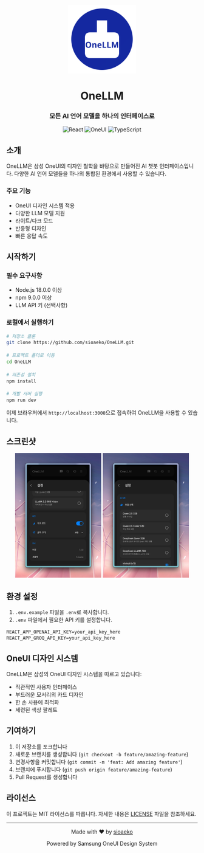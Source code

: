 <div align="center">
  <img src="public/logo.svg" alt="OneLLM Logo" width="180" height="180"/>
  
  # OneLLM
  
  ### 모든 AI 언어 모델을 하나의 인터페이스로
  
  <p align="center">
    <img src="https://img.shields.io/badge/React-61DAFB?style=for-the-badge&logo=react&logoColor=black" alt="React"/>
    <img src="https://img.shields.io/badge/OneUI-1428A0?style=for-the-badge&logo=samsung&logoColor=white" alt="OneUI"/>
    <img src="https://img.shields.io/badge/TypeScript-3178C6?style=for-the-badge&logo=typescript&logoColor=white" alt="TypeScript"/>
  </p>
</div>

## 소개

OneLLM은 삼성 OneUI의 디자인 철학을 바탕으로 만들어진 AI 챗봇 인터페이스입니다. 다양한 AI 언어 모델들을 하나의 통합된 환경에서 사용할 수 있습니다.

### 주요 기능

- OneUI 디자인 시스템 적용
- 다양한 LLM 모델 지원
- 라이트/다크 모드
- 반응형 디자인
- 빠른 응답 속도

## 시작하기

### 필수 요구사항

- Node.js 18.0.0 이상
- npm 9.0.0 이상
- LLM API 키 (선택사항)

### 로컬에서 실행하기

```bash
# 저장소 클론
git clone https://github.com/sioaeko/OneLLM.git

# 프로젝트 폴더로 이동
cd OneLLM

# 의존성 설치
npm install

# 개발 서버 실행
npm run dev
```

이제 브라우저에서 `http://localhost:3000`으로 접속하여 OneLLM을 사용할 수 있습니다.

## 스크린샷

<div align="center">
  <img src="screenshots/dark-mode.png" alt="다크 모드" width="45%"/>
  <img src="screenshots/light-mode.png" alt="라이트 모드" width="45%"/>
</div>

## 환경 설정

1. `.env.example` 파일을 `.env`로 복사합니다.
2. `.env` 파일에서 필요한 API 키를 설정합니다.

```env
REACT_APP_OPENAI_API_KEY=your_api_key_here
REACT_APP_GROQ_API_KEY=your_api_key_here
```

## OneUI 디자인 시스템

OneLLM은 삼성의 OneUI 디자인 시스템을 따르고 있습니다:

- 직관적인 사용자 인터페이스
- 부드러운 모서리의 카드 디자인
- 한 손 사용에 최적화
- 세련된 색상 팔레트

## 기여하기

1. 이 저장소를 포크합니다
2. 새로운 브랜치를 생성합니다 (`git checkout -b feature/amazing-feature`)
3. 변경사항을 커밋합니다 (`git commit -m 'feat: Add amazing feature'`)
4. 브랜치에 푸시합니다 (`git push origin feature/amazing-feature`)
5. Pull Request를 생성합니다

## 라이선스

이 프로젝트는 MIT 라이선스를 따릅니다. 자세한 내용은 [LICENSE](LICENSE) 파일을 참조하세요.

---

<div align="center">
  <p>Made with ❤️ by <a href="https://github.com/sioaeko">sioaeko</a></p>
  <p>Powered by Samsung OneUI Design System</p>
</div>
